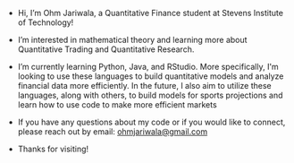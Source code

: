 - Hi, I’m Ohm Jariwala, a Quantitative Finance student at Stevens Institute of Technology!

- I’m interested in mathematical theory and learning more about Quantitative Trading and Quantitative Research.
  
- I’m currently learning Python, Java, and RStudio. More specifically, I'm looking to use these languages to build quantitative models and analyze financial data more efficiently. In the future, I also aim to utilize these languages, along with others, to build models for sports projections and learn how to use code to make more efficient markets
  
- If you have any questions about my code or if you would like to connect, please reach out by email: ohmjariwala@gmail.com
- Thanks for visiting!
